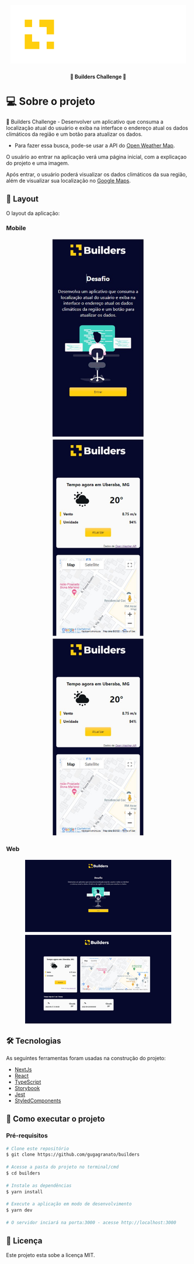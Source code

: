 <h1 align="center">
    <img alt="Builders" title="Builders" src="./public/img/logo.svg" />
</h1>

<h4 align="center">
	🚧 Builders Challenge 🚧
</h4>


# 💻 Sobre o projeto

🚀 Builders Challenge - Desenvolver um aplicativo que consuma a localização atual do usuário e exiba na interface o endereço atual os dados climáticos da região e um botão para atualizar os dados.

- Para fazer essa busca, pode-se usar a API do [Open Weather Map](https://openweathermap.org/api).

O usuário ao entrar na aplicação verá uma página inicial, com a explicaçao do projeto e uma imagem.

Após entrar, o usuário poderá visualizar os dados climáticos da sua região, além de visualizar sua localização no [Google Maps](https://maps.google.com).


## 🎨 Layout

O layout da aplicação:

### Mobile

<div style="display: flex; flex-direction: column; justify-content: center; align-items: center;">
  <img style="margin: 4px;" alt="Builders" title="#Builders" src="./public/img/mobile1.jpeg" width="250px">

  <img style="margin: 4px;" alt="Builders" title="#Builders" src="./public/img/mobile2.jpeg" width="250px">

  <img style="margin: 4px;" alt="Builders" title="#Builders" src="./public/img/mobile2.jpeg" width="250px">
</div>

### Web

<div style="display: flex; flex-direction: column; justify-content: center; align-items: center;">
  <img style="margin: 4px;" alt="Builders" title="#Builders" src="./public/img/1.jpeg" width="400px">

  <img style="margin: 4px;" alt="Builders" title="#Builders" src="./public/img/2.jpeg" width="400px">
</div>

## 🛠 Tecnologias

As seguintes ferramentas foram usadas na construção do projeto:
- [NextJs](https://nextjs.org/)
- [React](https://reactjs.org/)
- [TypeScript](typescript)
- [Storybook](https://storybook.js.org/)
- [Jest](https://testing-library.com/)
- [StyledComponents]([styledcomponents](https://styled-components.com/))


## 🚀 Como executar o projeto

### Pré-requisitos

```bash
# Clone este repositório
$ git clone https://github.com/gugagranato/builders

# Acesse a pasta do projeto no terminal/cmd
$ cd builders

# Instale as dependências
$ yarn install

# Execute a aplicação em modo de desenvolvimento
$ yarn dev

# O servidor inciará na porta:3000 - acesse http://localhost:3000
```

## 📝 Licença

Este projeto esta sobe a licença MIT.
